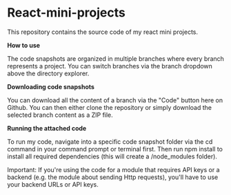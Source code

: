   # React-mini-projects
This repository contains the source code of my react mini projects.

  **How to use**
  
The code snapshots are organized in multiple branches where every branch represents a project.
You can switch branches via the branch dropdown above the directory explorer.

**Downloading code snapshots**

You can download all the content of a branch via the "Code" button here on Github. You can then either clone the repository or simply download the selected branch  content as a ZIP file.

  **Running the attached code**

To run my code, navigate into a specific code snapshot folder via the cd command in your command prompt or terminal first.
Then run npm install to install all required dependencies (this will create a /node_modules folder).

Important: If you're using the code for a module that requires API keys or a backend (e.g. the module about sending Http requests), you'll have to use your backend URLs or API keys.
  
